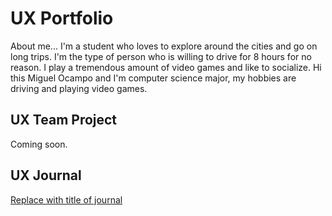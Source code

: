 # UX Portfolio

About me...
I'm a student who loves to explore around the cities and go on long trips. I'm the type of person who is willing to drive for 8 hours for no reason. I play a tremendous amount of video games and like to socialize. Hi this Miguel Ocampo and I'm computer science major, my hobbies are driving and playing video games.

## UX Team Project

Coming soon.

## UX Journal

[Replace with title of journal](j01/)
